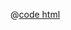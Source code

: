 <DemoWrap>
  <template #header>

### 基本使用

  </template>
  <template #tip>
  点点排序和过滤吧，然后看看地址栏。
  </template>
  <template #demo>
    <BasicDemo/>
  </template>

@[code html](./BasicDemo.vue)

</DemoWrap>
